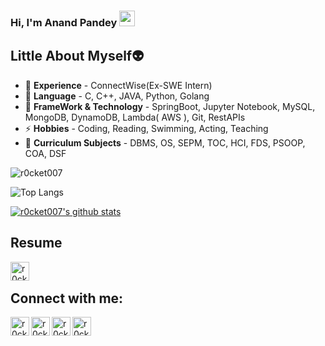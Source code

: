 ### Hi, I'm Anand Pandey <img src="https://media.giphy.com/media/hvRJCLFzcasrR4ia7z/giphy.gif" width="25px">
## Little About Myself👽
- 🌱 **Experience** - ConnectWise(Ex-SWE Intern) 
- 💬 **Language** - C, C++, JAVA, Python, Golang
- 🥅 **FrameWork & Technology** - SpringBoot, Jupyter Notebook, MySQL, MongoDB, DynamoDB, Lambda( AWS ), Git, RestAPIs
- ⚡ **Hobbies** - Coding, Reading, Swimming, Acting, Teaching
- 📕 **Curriculum Subjects** - DBMS, OS, SEPM, TOC, HCI, FDS, PSOOP, COA, DSF


<p align="left"> <img src="https://komarev.com/ghpvc/?username=r0cket007&label=Profile%20views&color=0e75b6&style=flat" alt="r0cket007" /> </p>


![Top Langs](https://github-readme-stats.vercel.app/api/top-langs/?username=r0cket007)

[![r0cket007's github stats](https://github-readme-stats.vercel.app/api?username=r0cket007&count_private=true&include_all_commits=true&theme=radical) ](https://google.com)

## **Resume**
[<img align="left" alt="r0cket007 | Resume" width="30px" src="https://cdn4.iconfinder.com/data/icons/education-glyphs-vol-3/52/resume__profile__document__job__CV__interview__career-512.png" />][Resume]
<br />

## Connect with me:
[<img align="left" alt="r0cket007 | StopStalk" width="30px" src="https://avatars1.githubusercontent.com/u/14951079?s=400&v=4" />][StopStalk]
[<img align="left" alt="r0cket007 | Facebook" width="30px" src="https://cdn.jsdelivr.net/npm/simple-icons@v3/icons/facebook.svg" />][Facebook]
[<img align="left" alt="r0cket007 | Instagram" width="30px" src="https://cdn.jsdelivr.net/npm/simple-icons@v3/icons/instagram.svg" />][Instagram]
[<img align="left" alt="r0cket007 | LinkedIn" width="30px" src="https://cdn.jsdelivr.net/npm/simple-icons@v3/icons/linkedin.svg" />][linkedin]
<br />
<!-- This section you create this variables that are used above -->
[Facebook]: https://www.facebook.com/profile.php?id=100022893410458
[Instagram]: https://www.instagram.com/r0cket007_/
[linkedin]: https://www.linkedin.com/in/r0cket007/
[StopStalk]: https://www.stopstalk.com/user/profile/r0cket007
[Resume]: https://drive.google.com/file/d/1Skee37Mu3z6ry8MNJ4RBhYlBoqodNmsq/view?usp=sharing
